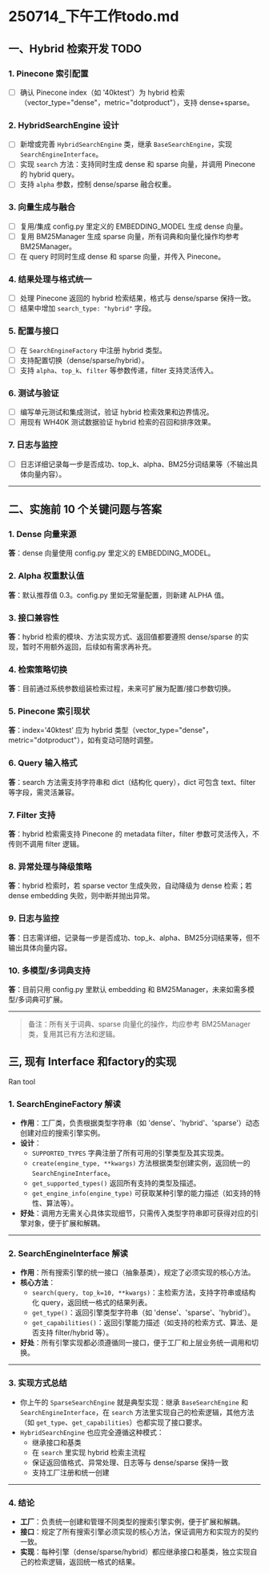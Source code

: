 # 250714_下午工作todo.md

## 一、Hybrid 检索开发 TODO

### 1. Pinecone 索引配置

- [ ] 确认 Pinecone index（如 '40ktest'）为 hybrid 检索（vector_type="dense"，metric="dotproduct"），支持 dense+sparse。

### 2. HybridSearchEngine 设计

- [ ] 新增或完善 `HybridSearchEngine` 类，继承 `BaseSearchEngine`，实现 `SearchEngineInterface`。
- [ ] 实现 `search` 方法：支持同时生成 dense 和 sparse 向量，并调用 Pinecone 的 hybrid query。
- [ ] 支持 `alpha` 参数，控制 dense/sparse 融合权重。

### 3. 向量生成与融合

- [ ] 复用/集成 config.py 里定义的 EMBEDDING_MODEL 生成 dense 向量。
- [ ] 复用 BM25Manager 生成 sparse 向量，所有词典和向量化操作均参考 BM25Manager。
- [ ] 在 query 时同时生成 dense 和 sparse 向量，并传入 Pinecone。

### 4. 结果处理与格式统一

- [ ] 处理 Pinecone 返回的 hybrid 检索结果，格式与 dense/sparse 保持一致。
- [ ] 结果中增加 `search_type: "hybrid"` 字段。

### 5. 配置与接口

- [ ] 在 `SearchEngineFactory` 中注册 hybrid 类型。
- [ ] 支持配置切换（dense/sparse/hybrid）。
- [ ] 支持 `alpha`、`top_k`、`filter` 等参数传递，filter 支持灵活传入。

### 6. 测试与验证

- [ ] 编写单元测试和集成测试，验证 hybrid 检索效果和边界情况。
- [ ] 用现有 WH40K 测试数据验证 hybrid 检索的召回和排序效果。

### 7. 日志与监控

- [ ] 日志详细记录每一步是否成功、top_k、alpha、BM25分词结果等（不输出具体向量内容）。

---

## 二、实施前 10 个关键问题与答案

### 1. Dense 向量来源
**答**：dense 向量使用 config.py 里定义的 EMBEDDING_MODEL。

### 2. Alpha 权重默认值
**答**：默认推荐值 0.3。config.py 里如无常量配置，则新建 ALPHA 值。

### 3. 接口兼容性
**答**：hybrid 检索的模块、方法实现方式、返回值都要遵照 dense/sparse 的实现，暂时不用额外返回，后续如有需求再补充。

### 4. 检索策略切换
**答**：目前通过系统参数组装检索过程，未来可扩展为配置/接口参数切换。

### 5. Pinecone 索引现状
**答**：index='40ktest' 应为 hybrid 类型（vector_type="dense"，metric="dotproduct"），如有变动可随时调整。

### 6. Query 输入格式
**答**：search 方法需支持字符串和 dict（结构化 query），dict 可包含 text、filter 等字段，需灵活兼容。

### 7. Filter 支持
**答**：hybrid 检索需支持 Pinecone 的 metadata filter，filter 参数可灵活传入，不传则不调用 filter 逻辑。

### 8. 异常处理与降级策略
**答**：hybrid 检索时，若 sparse vector 生成失败，自动降级为 dense 检索；若 dense embedding 失败，则中断并抛出异常。

### 9. 日志与监控
**答**：日志需详细，记录每一步是否成功、top_k、alpha、BM25分词结果等，但不输出具体向量内容。

### 10. 多模型/多词典支持
**答**：目前只用 config.py 里默认 embedding 和 BM25Manager，未来如需多模型/多词典可扩展。

---

> 备注：所有关于词典、sparse 向量化的操作，均应参考 BM25Manager 类，复用其已有方法和逻辑。 

## 三, 现有 Interface 和factory的实现

Ran tool
### 1. SearchEngineFactory 解读

- **作用**：工厂类，负责根据类型字符串（如 'dense'、'hybrid'、'sparse'）动态创建对应的搜索引擎实例。
- **设计**：
  - `SUPPORTED_TYPES` 字典注册了所有可用的引擎类型及其实现类。
  - `create(engine_type, **kwargs)` 方法根据类型创建实例，返回统一的 `SearchEngineInterface`。
  - `get_supported_types()` 返回所有支持的类型及描述。
  - `get_engine_info(engine_type)` 可获取某种引擎的能力描述（如支持的特性、算法等）。
- **好处**：调用方无需关心具体实现细节，只需传入类型字符串即可获得对应的引擎对象，便于扩展和解耦。

---

### 2. SearchEngineInterface 解读

- **作用**：所有搜索引擎的统一接口（抽象基类），规定了必须实现的核心方法。
- **核心方法**：
  - `search(query, top_k=10, **kwargs)`：主检索方法，支持字符串或结构化 query，返回统一格式的结果列表。
  - `get_type()`：返回引擎类型字符串（如 'dense'、'sparse'、'hybrid'）。
  - `get_capabilities()`：返回引擎能力描述（如支持的检索方式、算法、是否支持 filter/hybrid 等）。
- **好处**：所有引擎实现都必须遵循同一接口，便于工厂和上层业务统一调用和切换。

---

### 3. 实现方式总结

- 你上午的 `SparseSearchEngine` 就是典型实现：继承 `BaseSearchEngine` 和 `SearchEngineInterface`，在 `search` 方法里实现自己的检索逻辑，其他方法（如 `get_type`、`get_capabilities`）也都实现了接口要求。
- `HybridSearchEngine` 也应完全遵循这种模式：  
  - 继承接口和基类  
  - 在 `search` 里实现 hybrid 检索主流程  
  - 保证返回值格式、异常处理、日志等与 dense/sparse 保持一致  
  - 支持工厂注册和统一创建

---

### 4. 结论

- **工厂**：负责统一创建和管理不同类型的搜索引擎实例，便于扩展和解耦。
- **接口**：规定了所有搜索引擎必须实现的核心方法，保证调用方和实现方的契约一致。
- **实现**：每种引擎（dense/sparse/hybrid）都应继承接口和基类，独立实现自己的检索逻辑，返回统一格式的结果。
